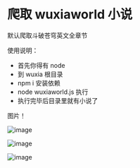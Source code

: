 # 爬取 wuxiaworld 小说

默认爬取斗破苍穹英文全章节

使用说明：
- 首先你得有 node
- 到 wuxia 根目录
- npm i 安装依赖
- node wuxiaworld.js 执行
- 执行完毕后目录里就有小说了

图片！

![image](https://user-images.githubusercontent.com/34706348/113549958-dca93d80-9624-11eb-8e66-34cb637ca47a.png)

![image](https://user-images.githubusercontent.com/34706348/113550123-23973300-9625-11eb-8371-7d92d6f4d0d3.png)

![image](https://user-images.githubusercontent.com/34706348/113550256-5a6d4900-9625-11eb-88f6-9c10fc77277f.png)
